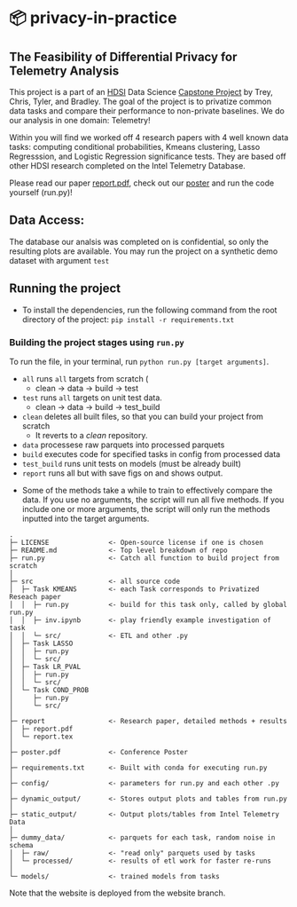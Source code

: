 # 📦 privacy-in-practice
## The Feasibility of Differential Privacy for Telemetry Analysis

This project is a part of an [HDSI](https://datascience.ucsd.edu) Data Science [Capstone Project](https://trey-scheid.github.io/privacy-in-practice/) by Trey, Chris, Tyler, and Bradley. The goal of the project is to privatize common data tasks and compare their performance to non-private baselines. We do our analysis in one domain: Telemetry!

Within you will find we worked off 4 research papers with 4 well known data tasks: computing conditional probabilities, Kmeans clustering, Lasso Regresssion, and Logistic Regression significance tests. They are based off other HDSI research completed on the Intel Telemetry Database. 

Please read our paper [report.pdf](https://github.com/Trey-Scheid/privacy-in-practice/blob/main/report/report.pdf), check out our [poster](https://github.com/Trey-Scheid/privacy-in-practice/blob/main/poster.pdf) and run the code yourself (run.py)!

## Data Access:

The database our analsis was completed on is confidential, so only the resulting plots are available. You may run the project on a synthetic demo dataset with argument `test`


## Running the project

* To install the dependencies, run the following command from the root directory of the project: `pip install -r requirements.txt`
  
### Building the project stages using `run.py`

To run the file, in your terminal, run `python run.py [target arguments]`.
- `all` runs `all` targets from scratch (
  - clean → data → build → test
- `test` runs `all` targets on unit test data.
   - clean → data → build → test_build
- `clean` deletes all built files, so that you can build your project from scratch
    - It reverts to a *clean* repository.
- `data` processese raw parquets into processed parquets
- `build` executes code for specified tasks in config from processed data
- `test_build` runs unit tests on models (must be already built)
- `report` runs all but with save figs on and shows output.
* Some of the methods take a while to train to effectively compare the data. If you use no arguments,
the script will run all five methods. If you include one or more arguments, the script will only run
the methods inputted into the target arguments.


```
.
├─ LICENSE               <- Open-source license if one is chosen
├─ README.md             <- Top level breakdown of repo
├─ run.py                <- Catch all function to build project from scratch
│
├─ src                   <- all source code
│  ├─ Task KMEANS        <- each Task corresponds to Privatized Reseach paper
│  │  ├─ run.py          <- build for this task only, called by global run.py
│  │  ├─ inv.ipynb       <- play friendly example investigation of task
│  │  └─ src/            <- ETL and other .py
│  ├─ Task LASSO
│  │  ├─ run.py
│  │  └─ src/
│  ├─ Task LR_PVAL
│  │  ├─ run.py
│  │  └─ src/
│  └─ Task COND_PROB
│     ├─ run.py
│     └─ src/
│
├─ report                <- Research paper, detailed methods + results
│  ├─ report.pdf
│  └─ report.tex
│
├─ poster.pdf            <- Conference Poster
│
├─ requirements.txt      <- Built with conda for executing run.py
│
├─ config/               <- parameters for run.py and each other .py
│
├─ dynamic_output/       <- Stores output plots and tables from run.py
│
├─ static_output/        <- Output plots/tables from Intel Telemetry Data 
│
├─ dummy_data/           <- parquets for each task, random noise in schema
│  ├─ raw/               <- "read only" parquets used by tasks
│  └─ processed/         <- results of etl work for faster re-runs
│
└─ models/               <- trained models from tasks
```

Note that the website is deployed from the website branch.
